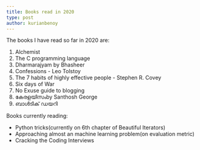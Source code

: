 ```yaml
---
title: Books read in 2020
type: post
author: kurianbenoy
---
```


The books I have read so far in 2020 are:

1. Alchemist
2. The C programming language
3. Dharmarajyam by Bhasheer
4. Confessions - Leo Tolstoy
5. The 7 habits of highly effective people - Stephen R. Covey
6. Six days of War
7. No Exuse guide to blogging
8.  കേരളയിസംby  Santhosh George
9. ബാൾടിക് ഡയറി

Books currently reading:
- Python tricks(currently on 6th chapter of Beautiful Iterators)
- Approaching almost an machine learning problem(on evaluation metric)
- Cracking the Coding Interviews
